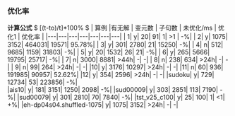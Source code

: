 ### 优化率
**计算公式** $ [(t-to)/t]*100% $
| 算例 |有无解 | 变元数 | 子句数 | 未优化/ms | 优化1 | 优化率 |
|---|---|---|---|---|---|---|
| 1| y| 20| 91| 1| >1 | -%|
| 2| y| 1075| 3152| 464031| 19571| 95.78%|
| 3| y| 301| 2780| 21| 15250| -%|
| 4| n| 512| 9685| 1159| 31803| -%|
| 5| y| 20| 1532| 26| 21| -%| 
| 6| y| 265| 5666| 19795| 25717| -%|
| 7| n| 3000| 8881| >44h| -| -|
| 8| n| 238| 634| >24h| -| -|
| 9| n| 99| 264| >24h| -| -|
|10| y| 3176| 10297| >24h| -| -|
|11| n| 60| 936| 191985| 90957| 52.62%|
|12| y| 354| 2596| >24h| -| -|
|sudoku| y| 729| 12734| 53| 223856| -%|  
|ais10| y| 181| 3151| 1250| 2098| -%|
|sud00009| y| 303| 2851| 113| 7190| -%|
|sud00079| y| 301| 2810| 70| 7840| -%|
|tst_v25_c100| y| 25| 100| 1| <1| +%|
|eh-dp04s04.shuffled-1075| y| 1075| 3152| >24h| -| -|
